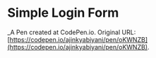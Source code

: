 # Simple Login Form
 _A Pen created at CodePen.io. Original URL: [https://codepen.io/ajinkyabiyani/pen/oKWNZB](https://codepen.io/ajinkyabiyani/pen/oKWNZB).

 